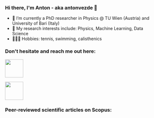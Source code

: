### Hi there, I'm Anton - aka antonvezde 👋



- 🔭 I’m currently a PhD researcher in Physics @ TU Wien (Austria) and University of Bari (Italy)
- 🌱 My research interests include: Physics, Machine Learning, Data Science 
- 🏄🏼‍♂️ Hobbies: tennis, swimming, calisthenics
### Don't hesitate and reach me out here:

[<img src="https://user-images.githubusercontent.com/45709486/170781598-994c53d7-145b-45ab-b432-98909ebd8c8b.svg" width="60" height="60">](https://www.linkedin.com/in/antonsukhinets/)

[<img src="https://user-images.githubusercontent.com/45709486/170782849-7b9919fa-7416-465d-abf5-4ae2ea6e6866.jpeg" width="60" height="60">](https://t.me/antonvezde)


### Peer-reviewed scientific articles on Scopus:

